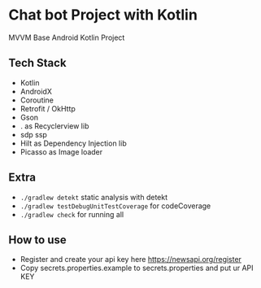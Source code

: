 
# Chat bot Project with Kotlin
MVVM Base Android Kotlin Project


## Tech Stack
- Kotlin
- AndroidX
- Coroutine
- Retrofit / OkHttp
- Gson
- . as Recyclerview lib
- sdp ssp
- Hilt as Dependency Injection lib
- Picasso as Image loader

## Extra
- `./gradlew detekt` static analysis with detekt
- `./gradlew testDebugUnitTestCoverage` for codeCoverage
- `./gradlew check` for running all

## How to use
- Register and create your api key here https://newsapi.org/register
- Copy secrets.properties.example to secrets.properties and put ur API KEY
